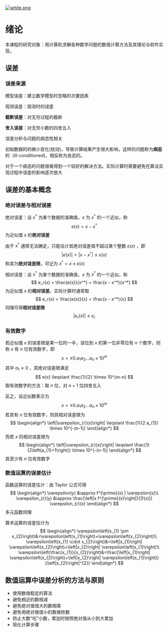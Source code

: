 [![white.png](https://i.loli.net/2019/04/11/5cae134487910.png)](https://github.com/i1123581321/NJU-open-resource)

# 绪论

本课程的研究对象：用计算机求解各种数学问题的数值计算方法及其理论与软件实现。

## 误差

### 误差来源

模型误差：建立数学模型时忽略的次要因素

观测误差：观测时的误差

**截断误差**：对无穷过程的截断

**舍入误差**：对无穷小数的四舍五入

误差分析与问题的病态性相关

初始数据的的微小变化(扰动)，导致计算结果产生很大影响，这样的问题称为**病态**的（ill-conditioned)，相反称为良态的。

对于一个病态的问题很难得到一个较好的解决方法。实际计算时需要避免在算法实现过程中误差的影响逐次放大

## 误差的基本概念

### 绝对误差与相对误差

绝对误差：设 $x^*$ 为某个数据的准确值，$x$ 为 $x^*$ 的一个近似，称
$$
e(x) = x - x^*
$$
为近似值 $x$ 的**绝对误差**

由于 $x^*$ 通常无法确定，只能估计其绝对误差值不超过某个整数 $\varepsilon(x)$ ，即
$$
|e(x)| = |x - x^*| \leqslant \varepsilon(x)
$$
称其为**绝对误差限**，可记为 $x^* = x \pm \varepsilon(x)$

相对误差：设 $x^*$ 为某个数据的准确值，$x$ 为 $x^*$ 的一个近似，称
$$
e_r(x) = \frac{e(x)}{x^*} = \frac{x - x^*}{x^*}
$$
为近似值 $x$ 的**相对误差**。实际计算时通常取
$$
e_r(x) = \frac{e(x)}{x} = \frac{x - x^*}{x}
$$
同理可得**相对误差限**
$$
|e_r(x)| \leqslant \varepsilon_r
$$

### 有效数字

若近似值 $x$ 的误差限是某一位的一半，该位到 $x$ 的第一位非零位有 $n$ 个数字，则称 $x$ 有 $n$ 位有效数字，即
$$
x = \pm 0.a_1a_2\dots a_n \times 10^m
$$
其中 $a_1 \neq 0$ ，其绝对误差限满足
$$
e(x) \leqslant \frac{1}{2} \times 10^{m-n}
$$
取有效数字的方法：取 $n$ 位，对 $n+1$ 位四舍五入

反之，设近似数表示为
$$
x = \pm 0.a_1a_2\dots a_n \times 10^m
$$
若其有 $n$ 位有效数字，则其相对误差限为
$$
\begin{align*}
\left|\varepsilon_{r}(x)\right| \leqslant \frac{1}{2 a_{1}} \times 10^{-(n-1)}
\end{align*}
$$
而若 $x$ 的相对误差限为
$$
\begin{align*}
\left|\varepsilon_{r}(x)\right| \leqslant \frac{1}{2\left(a_{1}+1\right)} \times 10^{-(n-1)}
\end{align*}
$$
其至少有 $n$ 位有效数字

### 数值运算的误差估计

函数运算的误差估计：由 Taylor 公式可得
$$
\begin{align*}
\varepsilon(y) &\approx f^{\prime}(x) | \varepsilon(x)\\
\varepsilon_{r}(y) &\approx \frac{\left|x f^{\prime}(x)\right|}{|f(x)|} \varepsilon_{r}(x)
\end{align*}
$$
多元函数同理

算术运算的误差估计为
$$
\begin{align*}
\varepsilon\left(x_{1} \pm x_{2}\right)&=\varepsilon\left(x_{1}\right)+\varepsilon\left(x_{2}\right)\\
\varepsilon\left(x_{1} \cdot x_{2}\right)&=\left|x_{1}\right| \varepsilon\left(x_{2}\right)+\left|x_{2}\right| \varepsilon\left(x_{1}\right)\\
\varepsilon\left(\frac{x_{1}}{x_{2}}\right)&=\frac{\left|x_{1}\right| \varepsilon\left(x_{2}\right)+\left|x_{2}\right| \varepsilon\left(x_{1}\right)}{\left|x_{2}\right|^{2}}
\end{align*}
$$

## 数值运算中误差分析的方法与原则

* 使用数值稳定的算法
* 避免相近的数相减
* 避免绝对值很大的数相乘
* 避免用绝对值很小的数做除数
* 防止大数“吃”小数，累加时按照绝对值从小到大累加
* 简化计算步骤

